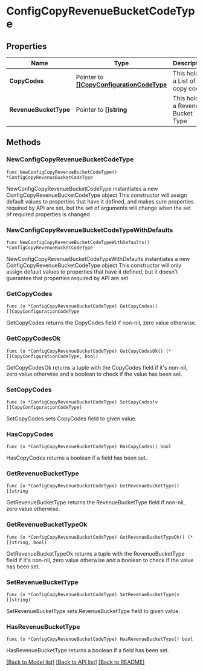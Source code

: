 # ConfigCopyRevenueBucketCodeType

## Properties

Name | Type | Description | Notes
------------ | ------------- | ------------- | -------------
**CopyCodes** | Pointer to [**[]CopyConfigurationCodeType**](CopyConfigurationCodeType.md) | This holds a List of copy codes | [optional] 
**RevenueBucketType** | Pointer to **[]string** | This holds a Revenue Bucket Type | [optional] 

## Methods

### NewConfigCopyRevenueBucketCodeType

`func NewConfigCopyRevenueBucketCodeType() *ConfigCopyRevenueBucketCodeType`

NewConfigCopyRevenueBucketCodeType instantiates a new ConfigCopyRevenueBucketCodeType object
This constructor will assign default values to properties that have it defined,
and makes sure properties required by API are set, but the set of arguments
will change when the set of required properties is changed

### NewConfigCopyRevenueBucketCodeTypeWithDefaults

`func NewConfigCopyRevenueBucketCodeTypeWithDefaults() *ConfigCopyRevenueBucketCodeType`

NewConfigCopyRevenueBucketCodeTypeWithDefaults instantiates a new ConfigCopyRevenueBucketCodeType object
This constructor will only assign default values to properties that have it defined,
but it doesn't guarantee that properties required by API are set

### GetCopyCodes

`func (o *ConfigCopyRevenueBucketCodeType) GetCopyCodes() []CopyConfigurationCodeType`

GetCopyCodes returns the CopyCodes field if non-nil, zero value otherwise.

### GetCopyCodesOk

`func (o *ConfigCopyRevenueBucketCodeType) GetCopyCodesOk() (*[]CopyConfigurationCodeType, bool)`

GetCopyCodesOk returns a tuple with the CopyCodes field if it's non-nil, zero value otherwise
and a boolean to check if the value has been set.

### SetCopyCodes

`func (o *ConfigCopyRevenueBucketCodeType) SetCopyCodes(v []CopyConfigurationCodeType)`

SetCopyCodes sets CopyCodes field to given value.

### HasCopyCodes

`func (o *ConfigCopyRevenueBucketCodeType) HasCopyCodes() bool`

HasCopyCodes returns a boolean if a field has been set.

### GetRevenueBucketType

`func (o *ConfigCopyRevenueBucketCodeType) GetRevenueBucketType() []string`

GetRevenueBucketType returns the RevenueBucketType field if non-nil, zero value otherwise.

### GetRevenueBucketTypeOk

`func (o *ConfigCopyRevenueBucketCodeType) GetRevenueBucketTypeOk() (*[]string, bool)`

GetRevenueBucketTypeOk returns a tuple with the RevenueBucketType field if it's non-nil, zero value otherwise
and a boolean to check if the value has been set.

### SetRevenueBucketType

`func (o *ConfigCopyRevenueBucketCodeType) SetRevenueBucketType(v []string)`

SetRevenueBucketType sets RevenueBucketType field to given value.

### HasRevenueBucketType

`func (o *ConfigCopyRevenueBucketCodeType) HasRevenueBucketType() bool`

HasRevenueBucketType returns a boolean if a field has been set.


[[Back to Model list]](../README.md#documentation-for-models) [[Back to API list]](../README.md#documentation-for-api-endpoints) [[Back to README]](../README.md)


